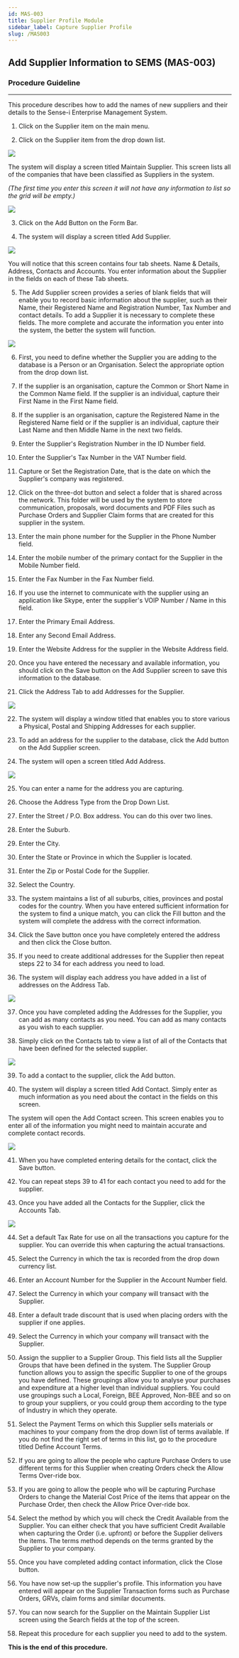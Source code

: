 ```yaml
---
id: MAS-003
title: Supplier Profile Module
sidebar_label: Capture Supplier Profile
slug: /MAS003
---
```


## Add Supplier Information to SEMS (MAS-003)
### Procedure Guideline
___  

This procedure describes how to add the names of new suppliers and
their details to the Sense-i Enterprise Management System.

1.  Click on the Supplier item on the main menu.

2.  Click on the Supplier item from the drop down list.  

![](../static/img/docs/mas-003/image1.jpg)

The system will display a screen titled Maintain Supplier. This screen
lists all of the companies that have been classified as Suppliers in
the system.

_(The first time you enter this screen it will not have any
information to list so the grid will be empty.)_

![](../static/img/docs/mas-003/image3.jpg)

3.  Click on the Add Button on the Form Bar.

4.  The system will display a screen titled Add Supplier.

![](../static/img/docs/mas-003/image5.jpg)  

You will notice that this screen contains four tab sheets. Name &
Details, Address, Contacts and Accounts. You enter information about
the Supplier in the fields on each of these Tab sheets.

5.  The Add Supplier screen provides a series of blank fields that will
    enable you to record basic information about the supplier, such as
    their Name, their Registered Name and Registration Number, Tax
    Number and contact details. To add a Supplier it is necessary to
    complete these fields. The more complete and accurate the
    information you enter into the system, the better the system will
    function.

![](../static/img/docs/mas-003/image7.jpg)

6.  First, you need to define whether the Supplier you are adding to the
    database is a Person or an Organisation. Select the appropriate
    option from the drop down list.

7.  If the supplier is an organisation, capture the Common or Short Name
    in the Common Name field. If the supplier is an individual, capture
    their First Name in the First Name field.

8.  If the supplier is an organisation, capture the Registered Name in
    the Registered Name field or if the supplier is an individual,
    capture their Last Name and then Middle Name in the next two fields.

9.  Enter the Supplier's Registration Number in the ID Number field.

10. Enter the Supplier's Tax Number in the VAT Number field.

11. Capture or Set the Registration Date, that is the date on which the
    Supplier's company was registered.

12. Click on the three-dot button and select a folder that is shared
    across the network. This folder will be used by the system to store
    communication, proposals, word documents and PDF Files such as
    Purchase Orders and Supplier Claim forms that are created for this
    supplier in the system.

13. Enter the main phone number for the Supplier in the Phone Number
    field.

14. Enter the mobile number of the primary contact for the Supplier in
    the Mobile Number field.

15. Enter the Fax Number in the Fax Number field.

16. If you use the internet to communicate with the supplier using an
    application like Skype, enter the supplier's VOIP Number / Name in
    this field.

17. Enter the Primary Email Address.

18. Enter any Second Email Address.

19. Enter the Website Address for the supplier in the Website Address
    field.

20. Once you have entered the necessary and available information, you
    should click on the Save button on the Add Supplier screen to save
    this information to the database.

21. Click the Address Tab to add Addresses for the Supplier.

![](../static/img/docs/mas-003/image9.jpg)  

22. The system will display a window titled that enables you to store
    various a Physical, Postal and Shipping Addresses for each supplier.

23. To add an address for the supplier to the database, click the Add
    button on the Add Supplier screen.

24. The system will open a screen titled Add Address.  

![](../static/img/docs/mas-003/image11.jpg)  

25. You can enter a name for the address you are capturing.  

26. Choose the Address Type from the Drop Down List.  

27. Enter the Street / P.O. Box address. You can do this over two lines.  

28. Enter the Suburb.  

29. Enter the City.  

30. Enter the State or Province in which the Supplier is located.  

31. Enter the Zip or Postal Code for the Supplier.  

32. Select the Country.  

33. The system maintains a list of all suburbs, cities, provinces and
    postal codes for the country. When you have entered sufficient
    information for the system to find a unique match, you can click the
    Fill button and the system will complete the address with the
    correct information.

34. Click the Save button once you have completely entered the address
    and then click the Close button.

35. If you need to create additional addresses for the Supplier then
    repeat steps 22 to 34 for each address you need to load.

36. The system will display each address you have added in a list of
    addresses on the Address Tab.  

![](../static/img/docs/mas-003/image13.jpg)  

37. Once you have completed adding the Addresses for the Supplier, you
    can add as many contacts as you need. You can add as many contacts
    as you wish to each supplier.  

38. Simply click on the Contacts tab to view a list of all of the
    Contacts that have been defined for the selected supplier.  
	
![](../static/img/docs/mas-003/image14.jpg)  

39. To add a contact to the supplier, click the Add button.

40. The system will display a screen titled Add Contact. Simply enter as
    much information as you need about the contact in the fields on this
    screen.

The system will open the Add Contact screen. This screen enables you
to enter all of the information you might need to maintain accurate
and complete contact records.

![](../static/img/docs/mas-003/image16.jpg)  

41. When you have completed entering details for the contact, click the
    Save button.

42. You can repeat steps 39 to 41 for each contact you need to add for
    the supplier.

43. Once you have added all the Contacts for the Supplier, click the
    Accounts Tab.

![](../static/img/docs/mas-003/image17.jpg)  

44. Set a default Tax Rate for use on all the transactions you capture
    for the supplier. You can override this when capturing the actual
    transactions.  

45. Select the Currency in which the tax is recorded from the drop down
    currency list.  

46. Enter an Account Number for the Supplier in the Account Number
    field.  

47. Select the Currency in which your company will transact with the
    Supplier.  

48. Enter a default trade discount that is used when placing orders with
    the supplier if one applies.  

49. Select the Currency in which your company will transact with the
    Supplier.  

50. Assign the supplier to a Supplier Group. This field lists all the
    Supplier Groups that have been defined in the system. The Supplier
    Group function allows you to assign the specific Supplier to one of
    the groups you have defined. These groupings allow you to analyse
    your purchases and expenditure at a higher level than individual
    suppliers. You could use groupings such a Local, Foreign, BEE
    Approved, Non-BEE and so on to group your suppliers, or you could
    group them according to the type of Industry in which they operate.  

51. Select the Payment Terms on which this Supplier sells materials or
    machines to your company from the drop down list of terms available.
    If you do not find the right set of terms in this list, go to the
    procedure titled Define Account Terms.  

52. If you are going to allow the people who capture Purchase Orders to
    use different terms for this Supplier when creating Orders check the
    Allow Terms Over-ride box.  

53. If you are going to allow the people who will be capturing Purchase
    Orders to change the Material Cost Price of the items that appear on
    the Purchase Order, then check the Allow Price Over-ride box.  

54. Select the method by which you will check the Credit Available from
    the Supplier. You can either check that you have sufficient Credit
    Available when capturing the Order (i.e. upfront) or before the
    Supplier delivers the items. The terms method depends on the terms
    granted by the Supplier to your company.  

55. Once you have completed adding contact information, click the Close
    button.  

56. You have now set-up the supplier's profile. This information you
    have entered will appear on the Supplier Transaction forms such as
    Purchase Orders, GRVs, claim forms and similar documents.  

57. You can now search for the Supplier on the Maintain Supplier List
    screen using the Search fields at the top of the screen.  

58. Repeat this procedure for each supplier you need to add to the
    system.  

**This is the end of this procedure.**
